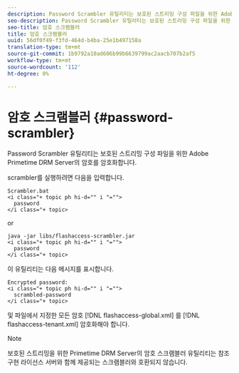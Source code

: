 ```yaml
---
description: Password Scrambler 유틸리티는 보호된 스트리밍 구성 파일을 위한 Adobe Primetime DRM Server의 암호를 암호화합니다.
seo-description: Password Scrambler 유틸리티는 보호된 스트리밍 구성 파일을 위한 Adobe Primetime DRM Server의 암호를 암호화합니다.
seo-title: 암호 스크램블러
title: 암호 스크램블러
uuid: 56df0f49-f3fd-464d-b4ba-25e1b497158a
translation-type: tm+mt
source-git-commit: 1b9792a10ad606b99b6639799ac2aacb707b2af5
workflow-type: tm+mt
source-wordcount: '112'
ht-degree: 0%

---
```



# 암호 스크램블러 {#password-scrambler}

Password Scrambler 유틸리티는 보호된 스트리밍 구성 파일을 위한 Adobe Primetime DRM Server의 암호를 암호화합니다.

scrambler를 실행하려면 다음을 입력합니다.

```
Scrambler.bat  
<i class="+ topic ph hi-d="" i "="">
  password 
</i class="+ topic>
```

or

```
java -jar libs/flashaccess-scrambler.jar  
<i class="+ topic ph hi-d="" i "="">
  password  
</i class="+ topic>
```

이 유틸리티는 다음 메시지를 표시합니다.

```
Encrypted password:  
<i class="+ topic ph hi-d="" i "="">
  scrambled-password 
</i class="+ topic>
```

및 파일에서 지정한 모든 암호 [!DNL flashaccess-global.xml] 를 [!DNL flashaccess-tenant.xml] 암호화해야 합니다.

>[!NOTE]
>
>보호된 스트리밍을 위한 Primetime DRM Server의 암호 스크램블러 유틸리티는 참조 구현 라이선스 서버와 함께 제공되는 스크램블러와 호환되지 않습니다.